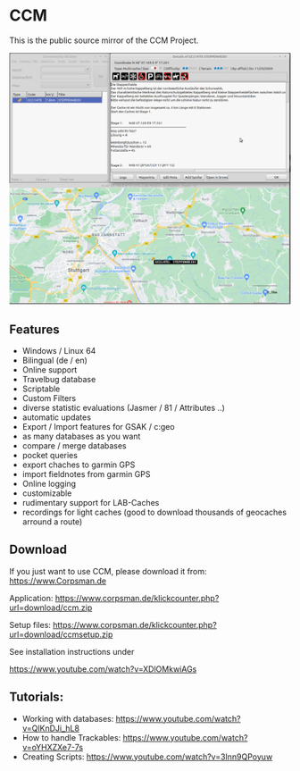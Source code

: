 # CCM
This is the public source mirror of the CCM Project.

![Preview](Preview.png)

## Features
 - Windows / Linux 64
 - Bilingual (de / en)
 - Online support
 - Travelbug database
 - Scriptable
 - Custom Filters
 - diverse statistic evaluations (Jasmer / 81 / Attributes ..)
 - automatic updates
 - Export / Import features for GSAK / c:geo
 - as many databases as you want
 - compare / merge databases
 - pocket queries
 - export chaches to garmin GPS
 - import fieldnotes from garmin GPS
 - Online logging
 - customizable
 - rudimentary support for LAB-Caches
 - recordings for light caches (good to download thousands of geocaches arround a route)

## Download
If you just want to use CCM, please download it from: https://www.Corpsman.de

Application:
https://www.corpsman.de/klickcounter.php?url=download/ccm.zip

Setup files:
https://www.corpsman.de/klickcounter.php?url=download/ccmsetup.zip

See installation instructions under

https://www.youtube.com/watch?v=XDlOMkwiAGs

## Tutorials:
 - Working with databases: https://www.youtube.com/watch?v=QlKnDJi_hL8
 - How to handle Trackables: https://www.youtube.com/watch?v=oYHXZXe7-7s
 - Creating Scripts: https://www.youtube.com/watch?v=3Inn9QPoyuw
